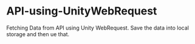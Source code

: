 # API-using-UnityWebRequest
Fetching Data from API using Unity WebRequest. Save the data into local storage and then ue that.
